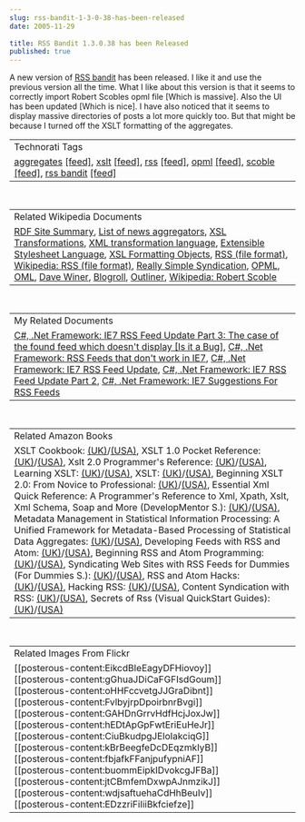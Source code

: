 ```yaml
---
slug: rss-bandit-1-3-0-38-has-been-released
date: 2005-11-29
 
title: RSS Bandit 1.3.0.38 has been Released
published: true
---
```

A new version of <a href="http://www.rssbandit.org">RSS bandit</a> has been released.  I like it and use the previous version all the time.  What I like about this version is that it seems to correctly import Robert Scobles opml file [Which is massive].  Also the UI has been updated [Which is nice].  I have also noticed that it seems to display massive directories of posts a lot more quickly too.  But that might be because I turned off the XSLT formatting of the aggregates.<p /><table class="TechnoratiHead TagHeader">
<tr><td>Technorati Tags</td></tr>
<tr class="Technorati"><td>
<a href="http://www.technorati.com/tag/aggregates" class="Tag" rel="tag">aggregates</a> <a href="http://feeds.technorati.com/feed/posts/tag/aggregates" class="Tag">[feed]</a>, <a href="http://www.technorati.com/tag/xslt" class="Tag" rel="tag">xslt</a> <a href="http://feeds.technorati.com/feed/posts/tag/xslt" class="Tag">[feed]</a>, <a href="http://www.technorati.com/tag/rss" class="Tag" rel="tag">rss</a> <a href="http://feeds.technorati.com/feed/posts/tag/rss" class="Tag">[feed]</a>, <a href="http://www.technorati.com/tag/opml" class="Tag" rel="tag">opml</a> <a href="http://feeds.technorati.com/feed/posts/tag/opml" class="Tag">[feed]</a>, <a href="http://www.technorati.com/tag/scoble" class="Tag" rel="tag">scoble</a> <a href="http://feeds.technorati.com/feed/posts/tag/scoble" class="Tag">[feed]</a>, <a href="http://www.technorati.com/tag/rss%20bandit" class="Tag" rel="tag">rss bandit</a> <a href="http://feeds.technorati.com/feed/posts/tag/rss%20bandit" class="Tag">[feed]</a>
</td></tr>
</table><br /><table class="TechnoratiHead TagHeader">
<tr><td>Related Wikipedia Documents</td></tr>
<tr class="Technorati"><td>
<a href="http://en.wikipedia.org/wiki/RDF_Site_Summary" class="Tag" rel="tag">RDF Site Summary</a>, <a href="http://en.wikipedia.org/wiki/List_of_news_aggregators" class="Tag" rel="tag">List of news aggregators</a>, <a href="http://en.wikipedia.org/wiki/XSLT" class="Tag" rel="tag">XSL Transformations</a>, <a href="http://en.wikipedia.org/wiki/XMLLambda" class="Tag" rel="tag">XML transformation language</a>, <a href="http://en.wikipedia.org/wiki/Extensible_Stylesheet_Language" class="Tag" rel="tag">Extensible Stylesheet Language</a>, <a href="http://en.wikipedia.org/wiki/XSL_Formatting_Objects" class="Tag" rel="tag">XSL Formatting Objects</a>, <a href="http://en.wikipedia.org/wiki/RSS_(protocol)" class="Tag" rel="tag">RSS (file format)</a>, <a href="http://en.wikipedia.org/wiki/RSS_(file_format)" class="Tag" rel="tag">Wikipedia: RSS (file format)</a>, <a href="http://en.wikipedia.org/wiki/Really_Simple_Syndication" class="Tag" rel="tag">Really Simple Syndication</a>, <a href="http://en.wikipedia.org/wiki/OPML" class="Tag" rel="tag">OPML</a>, <a href="http://en.wikipedia.org/wiki/OML" class="Tag" rel="tag">OML</a>, <a href="http://en.wikipedia.org/wiki/Dave_Winer" class="Tag" rel="tag">Dave Winer</a>, <a href="http://en.wikipedia.org/wiki/Blogroll" class="Tag" rel="tag">Blogroll</a>, <a href="http://en.wikipedia.org/wiki/Outliner" class="Tag" rel="tag">Outliner</a>, <a href="http://en.wikipedia.org/wiki/Robert_Scoble" class="Tag" rel="tag">Wikipedia: Robert Scoble</a>
</td></tr>
</table><br /><table class="TechnoratiHead TagHeader">
<tr><td>My Related Documents</td></tr>
<tr class="Technorati"><td>
<a href="http://www.kinlan.co.uk/2005/08/ie7-rss-feed-update-part-3-case-of.html" class="Tag" rel="tag">C#, .Net Framework: IE7 RSS Feed Update Part 3: The case of the found feed which doesn't display [Is it a Bug]</a>, <a href="http://www.kinlan.co.uk/2005/08/rss-feeds-that-dont-work-in-ie7.html" class="Tag" rel="tag">C#, .Net Framework: RSS Feeds that don't work in IE7</a>, <a href="http://www.kinlan.co.uk/2005/07/ie7-rss-feed-update.html" class="Tag" rel="tag">C#, .Net Framework: IE7 RSS Feed Update</a>, <a href="http://www.kinlan.co.uk/2005/08/ie7-rss-feed-update-part-2.html" class="Tag" rel="tag">C#, .Net Framework: IE7 RSS Feed Update Part 2</a>, <a href="http://www.kinlan.co.uk/2005/07/ie7-suggestions-for-rss-feeds.html" class="Tag" rel="tag">C#, .Net Framework: IE7 Suggestions For RSS Feeds</a>
</td></tr>
</table><br /><table class="TechnoratiHead TagHeader">
<tr><td>Related Amazon Books</td></tr>
<tr class="Technorati"><td>XSLT Cookbook: <a href="http://www.amazon.co.uk/exec/obidos/redirect?tag=cnetfra-21%26link_code=xm2%26camp=2025%26creative=165953%26path=http://www.amazon.co.uk/gp/redirect.html%253fASIN=0596003722%2526tag=cnetfra-21%2526lcode=xm2%2526cID=2025%2526ccmID=165953%2526location=/o/ASIN/0596003722%25253FSubscriptionId=0CM2PVF6VAHJQKW5G782" class="Tag" rel="tag">(UK)</a>/<a href="http://www.amazon.com/exec/obidos/redirect?tag=cnetfra-20%26link_code=xm2%26camp=2025%26creative=165953%26path=http://www.amazon.com/gp/redirect.html%253fASIN=0596003722%2526tag=cnetfra-20%2526lcode=xm2%2526cID=2025%2526ccmID=165953%2526location=/o/ASIN/0596003722%25253FSubscriptionId=0CM2PVF6VAHJQKW5G782" class="Tag" rel="tag">(USA)</a>, XSLT 1.0 Pocket Reference: <a href="http://www.amazon.co.uk/exec/obidos/redirect?tag=cnetfra-21%26link_code=xm2%26camp=2025%26creative=165953%26path=http://www.amazon.co.uk/gp/redirect.html%253fASIN=0596100086%2526tag=cnetfra-21%2526lcode=xm2%2526cID=2025%2526ccmID=165953%2526location=/o/ASIN/0596100086%25253FSubscriptionId=0CM2PVF6VAHJQKW5G782" class="Tag" rel="tag">(UK)</a>/<a href="http://www.amazon.com/exec/obidos/redirect?tag=cnetfra-20%26link_code=xm2%26camp=2025%26creative=165953%26path=http://www.amazon.com/gp/redirect.html%253fASIN=0596100086%2526tag=cnetfra-20%2526lcode=xm2%2526cID=2025%2526ccmID=165953%2526location=/o/ASIN/0596100086%25253FSubscriptionId=0CM2PVF6VAHJQKW5G782" class="Tag" rel="tag">(USA)</a>, Xslt 2.0 Programmer's Reference: <a href="http://www.amazon.co.uk/exec/obidos/redirect?tag=cnetfra-21%26link_code=xm2%26camp=2025%26creative=165953%26path=http://www.amazon.co.uk/gp/redirect.html%253fASIN=0764569090%2526tag=cnetfra-21%2526lcode=xm2%2526cID=2025%2526ccmID=165953%2526location=/o/ASIN/0764569090%25253FSubscriptionId=0CM2PVF6VAHJQKW5G782" class="Tag" rel="tag">(UK)</a>/<a href="http://www.amazon.com/exec/obidos/redirect?tag=cnetfra-20%26link_code=xm2%26camp=2025%26creative=165953%26path=http://www.amazon.com/gp/redirect.html%253fASIN=0764569090%2526tag=cnetfra-20%2526lcode=xm2%2526cID=2025%2526ccmID=165953%2526location=/o/ASIN/0764569090%25253FSubscriptionId=0CM2PVF6VAHJQKW5G782" class="Tag" rel="tag">(USA)</a>, Learning XSLT: <a href="http://www.amazon.co.uk/exec/obidos/redirect?tag=cnetfra-21%26link_code=xm2%26camp=2025%26creative=165953%26path=http://www.amazon.co.uk/gp/redirect.html%253fASIN=0596003277%2526tag=cnetfra-21%2526lcode=xm2%2526cID=2025%2526ccmID=165953%2526location=/o/ASIN/0596003277%25253FSubscriptionId=0CM2PVF6VAHJQKW5G782" class="Tag" rel="tag">(UK)</a>/<a href="http://www.amazon.com/exec/obidos/redirect?tag=cnetfra-20%26link_code=xm2%26camp=2025%26creative=165953%26path=http://www.amazon.com/gp/redirect.html%253fASIN=0596003277%2526tag=cnetfra-20%2526lcode=xm2%2526cID=2025%2526ccmID=165953%2526location=/o/ASIN/0596003277%25253FSubscriptionId=0CM2PVF6VAHJQKW5G782" class="Tag" rel="tag">(USA)</a>, XSLT: <a href="http://www.amazon.co.uk/exec/obidos/redirect?tag=cnetfra-21%26link_code=xm2%26camp=2025%26creative=165953%26path=http://www.amazon.co.uk/gp/redirect.html%253fASIN=0596000537%2526tag=cnetfra-21%2526lcode=xm2%2526cID=2025%2526ccmID=165953%2526location=/o/ASIN/0596000537%25253FSubscriptionId=0CM2PVF6VAHJQKW5G782" class="Tag" rel="tag">(UK)</a>/<a href="http://www.amazon.com/exec/obidos/redirect?tag=cnetfra-20%26link_code=xm2%26camp=2025%26creative=165953%26path=http://www.amazon.com/gp/redirect.html%253fASIN=0596000537%2526tag=cnetfra-20%2526lcode=xm2%2526cID=2025%2526ccmID=165953%2526location=/o/ASIN/0596000537%25253FSubscriptionId=0CM2PVF6VAHJQKW5G782" class="Tag" rel="tag">(USA)</a>, Beginning XSLT 2.0: From Novice to Professional: <a href="http://www.amazon.co.uk/exec/obidos/redirect?tag=cnetfra-21%26link_code=xm2%26camp=2025%26creative=165953%26path=http://www.amazon.co.uk/gp/redirect.html%253fASIN=1590593243%2526tag=cnetfra-21%2526lcode=xm2%2526cID=2025%2526ccmID=165953%2526location=/o/ASIN/1590593243%25253FSubscriptionId=0CM2PVF6VAHJQKW5G782" class="Tag" rel="tag">(UK)</a>/<a href="http://www.amazon.com/exec/obidos/redirect?tag=cnetfra-20%26link_code=xm2%26camp=2025%26creative=165953%26path=http://www.amazon.com/gp/redirect.html%253fASIN=1590593243%2526tag=cnetfra-20%2526lcode=xm2%2526cID=2025%2526ccmID=165953%2526location=/o/ASIN/1590593243%25253FSubscriptionId=0CM2PVF6VAHJQKW5G782" class="Tag" rel="tag">(USA)</a>, Essential Xml Quick Reference: A Programmer's Reference to Xml, Xpath, Xslt, Xml Schema, Soap and More (DevelopMentor S.): <a href="http://www.amazon.co.uk/exec/obidos/redirect?tag=cnetfra-21%26link_code=xm2%26camp=2025%26creative=165953%26path=http://www.amazon.co.uk/gp/redirect.html%253fASIN=0201740958%2526tag=cnetfra-21%2526lcode=xm2%2526cID=2025%2526ccmID=165953%2526location=/o/ASIN/0201740958%25253FSubscriptionId=0CM2PVF6VAHJQKW5G782" class="Tag" rel="tag">(UK)</a>/<a href="http://www.amazon.com/exec/obidos/redirect?tag=cnetfra-20%26link_code=xm2%26camp=2025%26creative=165953%26path=http://www.amazon.com/gp/redirect.html%253fASIN=0201740958%2526tag=cnetfra-20%2526lcode=xm2%2526cID=2025%2526ccmID=165953%2526location=/o/ASIN/0201740958%25253FSubscriptionId=0CM2PVF6VAHJQKW5G782" class="Tag" rel="tag">(USA)</a>, Metadata Management in Statistical Information Processing: A Unified Framework for Metadata-Based Processing of Statistical Data Aggregates: <a href="http://www.amazon.co.uk/exec/obidos/redirect?tag=cnetfra-21%26link_code=xm2%26camp=2025%26creative=165953%26path=http://www.amazon.co.uk/gp/redirect.html%253fASIN=3211829873%2526tag=cnetfra-21%2526lcode=xm2%2526cID=2025%2526ccmID=165953%2526location=/o/ASIN/3211829873%25253FSubscriptionId=0CM2PVF6VAHJQKW5G782" class="Tag" rel="tag">(UK)</a>/<a href="http://www.amazon.com/exec/obidos/redirect?tag=cnetfra-20%26link_code=xm2%26camp=2025%26creative=165953%26path=http://www.amazon.com/gp/redirect.html%253fASIN=3211829873%2526tag=cnetfra-20%2526lcode=xm2%2526cID=2025%2526ccmID=165953%2526location=/o/ASIN/3211829873%25253FSubscriptionId=0CM2PVF6VAHJQKW5G782" class="Tag" rel="tag">(USA)</a>, Developing Feeds with RSS and Atom: <a href="http://www.amazon.co.uk/exec/obidos/redirect?tag=cnetfra-21%26link_code=xm2%26camp=2025%26creative=165953%26path=http://www.amazon.co.uk/gp/redirect.html%253fASIN=0596008813%2526tag=cnetfra-21%2526lcode=xm2%2526cID=2025%2526ccmID=165953%2526location=/o/ASIN/0596008813%25253FSubscriptionId=0CM2PVF6VAHJQKW5G782" class="Tag" rel="tag">(UK)</a>/<a href="http://www.amazon.com/exec/obidos/redirect?tag=cnetfra-20%26link_code=xm2%26camp=2025%26creative=165953%26path=http://www.amazon.com/gp/redirect.html%253fASIN=0596008813%2526tag=cnetfra-20%2526lcode=xm2%2526cID=2025%2526ccmID=165953%2526location=/o/ASIN/0596008813%25253FSubscriptionId=0CM2PVF6VAHJQKW5G782" class="Tag" rel="tag">(USA)</a>, Beginning RSS and Atom Programming: <a href="http://www.amazon.co.uk/exec/obidos/redirect?tag=cnetfra-21%26link_code=xm2%26camp=2025%26creative=165953%26path=http://www.amazon.co.uk/gp/redirect.html%253fASIN=0764579169%2526tag=cnetfra-21%2526lcode=xm2%2526cID=2025%2526ccmID=165953%2526location=/o/ASIN/0764579169%25253FSubscriptionId=0CM2PVF6VAHJQKW5G782" class="Tag" rel="tag">(UK)</a>/<a href="http://www.amazon.com/exec/obidos/redirect?tag=cnetfra-20%26link_code=xm2%26camp=2025%26creative=165953%26path=http://www.amazon.com/gp/redirect.html%253fASIN=0764579169%2526tag=cnetfra-20%2526lcode=xm2%2526cID=2025%2526ccmID=165953%2526location=/o/ASIN/0764579169%25253FSubscriptionId=0CM2PVF6VAHJQKW5G782" class="Tag" rel="tag">(USA)</a>, Syndicating Web Sites with RSS Feeds for Dummies (For Dummies S.): <a href="http://www.amazon.co.uk/exec/obidos/redirect?tag=cnetfra-21%26link_code=xm2%26camp=2025%26creative=165953%26path=http://www.amazon.co.uk/gp/redirect.html%253fASIN=0764588486%2526tag=cnetfra-21%2526lcode=xm2%2526cID=2025%2526ccmID=165953%2526location=/o/ASIN/0764588486%25253FSubscriptionId=0CM2PVF6VAHJQKW5G782" class="Tag" rel="tag">(UK)</a>/<a href="http://www.amazon.com/exec/obidos/redirect?tag=cnetfra-20%26link_code=xm2%26camp=2025%26creative=165953%26path=http://www.amazon.com/gp/redirect.html%253fASIN=0764588486%2526tag=cnetfra-20%2526lcode=xm2%2526cID=2025%2526ccmID=165953%2526location=/o/ASIN/0764588486%25253FSubscriptionId=0CM2PVF6VAHJQKW5G782" class="Tag" rel="tag">(USA)</a>, RSS and Atom Hacks: <a href="http://www.amazon.co.uk/exec/obidos/redirect?tag=cnetfra-21%26link_code=xm2%26camp=2025%26creative=165953%26path=http://www.amazon.co.uk/gp/redirect.html%253fASIN=0596101457%2526tag=cnetfra-21%2526lcode=xm2%2526cID=2025%2526ccmID=165953%2526location=/o/ASIN/0596101457%25253FSubscriptionId=0CM2PVF6VAHJQKW5G782" class="Tag" rel="tag">(UK)</a>/<a href="http://www.amazon.com/exec/obidos/redirect?tag=cnetfra-20%26link_code=xm2%26camp=2025%26creative=165953%26path=http://www.amazon.com/gp/redirect.html%253fASIN=0596101457%2526tag=cnetfra-20%2526lcode=xm2%2526cID=2025%2526ccmID=165953%2526location=/o/ASIN/0596101457%25253FSubscriptionId=0CM2PVF6VAHJQKW5G782" class="Tag" rel="tag">(USA)</a>, Hacking RSS: <a href="http://www.amazon.co.uk/exec/obidos/redirect?tag=cnetfra-21%26link_code=xm2%26camp=2025%26creative=165953%26path=http://www.amazon.co.uk/gp/redirect.html%253fASIN=0764597582%2526tag=cnetfra-21%2526lcode=xm2%2526cID=2025%2526ccmID=165953%2526location=/o/ASIN/0764597582%25253FSubscriptionId=0CM2PVF6VAHJQKW5G782" class="Tag" rel="tag">(UK)</a>/<a href="http://www.amazon.com/exec/obidos/redirect?tag=cnetfra-20%26link_code=xm2%26camp=2025%26creative=165953%26path=http://www.amazon.com/gp/redirect.html%253fASIN=0764597582%2526tag=cnetfra-20%2526lcode=xm2%2526cID=2025%2526ccmID=165953%2526location=/o/ASIN/0764597582%25253FSubscriptionId=0CM2PVF6VAHJQKW5G782" class="Tag" rel="tag">(USA)</a>, Content Syndication with RSS: <a href="http://www.amazon.co.uk/exec/obidos/redirect?tag=cnetfra-21%26link_code=xm2%26camp=2025%26creative=165953%26path=http://www.amazon.co.uk/gp/redirect.html%253fASIN=0596003838%2526tag=cnetfra-21%2526lcode=xm2%2526cID=2025%2526ccmID=165953%2526location=/o/ASIN/0596003838%25253FSubscriptionId=0CM2PVF6VAHJQKW5G782" class="Tag" rel="tag">(UK)</a>/<a href="http://www.amazon.com/exec/obidos/redirect?tag=cnetfra-20%26link_code=xm2%26camp=2025%26creative=165953%26path=http://www.amazon.com/gp/redirect.html%253fASIN=0596003838%2526tag=cnetfra-20%2526lcode=xm2%2526cID=2025%2526ccmID=165953%2526location=/o/ASIN/0596003838%25253FSubscriptionId=0CM2PVF6VAHJQKW5G782" class="Tag" rel="tag">(USA)</a>, Secrets of Rss (Visual QuickStart Guides): <a href="http://www.amazon.co.uk/exec/obidos/redirect?tag=cnetfra-21%26link_code=xm2%26camp=2025%26creative=165953%26path=http://www.amazon.co.uk/gp/redirect.html%253fASIN=0321426223%2526tag=cnetfra-21%2526lcode=xm2%2526cID=2025%2526ccmID=165953%2526location=/o/ASIN/0321426223%25253FSubscriptionId=0CM2PVF6VAHJQKW5G782" class="Tag" rel="tag">(UK)</a>/<a href="http://www.amazon.com/exec/obidos/redirect?tag=cnetfra-20%26link_code=xm2%26camp=2025%26creative=165953%26path=http://www.amazon.com/gp/redirect.html%253fASIN=0321426223%2526tag=cnetfra-20%2526lcode=xm2%2526cID=2025%2526ccmID=165953%2526location=/o/ASIN/0321426223%25253FSubscriptionId=0CM2PVF6VAHJQKW5G782" class="Tag" rel="tag">(USA)</a>
</td></tr>
</table><br /><table class="TechnoratiHead TagHeader">
<tr><td>Related Images From Flickr</td></tr>
<tr class="Technorati"><td>
<span style="float: left;">[[posterous-content:EikcdBIeEagyDFHiovoy]]</span><span style="float: left;">[[posterous-content:gGhuaJDiCaFGFIsdGoum]]</span><span style="float: left;">[[posterous-content:oHHFccvetgJJGraDibnt]]</span><span style="float: left;">[[posterous-content:FvlbyjrpDpoirbnrBvgi]]</span><span style="float: left;">[[posterous-content:GAHDnGrrvHdfHcjJoxJw]]</span><span style="float: left;">[[posterous-content:hEDtApGpFwtEriEuHeJr]]</span><span style="float: left;">[[posterous-content:CiuBkudpgJEloIakciqG]]</span><span style="float: left;">[[posterous-content:kBrBeegfeDcDEqzmkIyB]]</span><span style="float: left;">[[posterous-content:fbjafkFFanjpufypniAF]]</span><span style="float: left;">[[posterous-content:buommEipkIDvokcgJFBa]]</span><span style="float: left;">[[posterous-content:jtCBmfemDxwpAJnmzikJ]]</span><span style="float: left;">[[posterous-content:wdjsaftuehaCdHhBeuIv]]</span><span style="float: left;">[[posterous-content:EDzzriFiIiiBkfciefze]]</span>
</td></tr>
</table><div class="blogger-post-footer"><img class="posterous_download_image" src="https://blogger.googleusercontent.com/tracker/8109338-113325327039192434?l=www.kinlan.co.uk%2Findex.html" height="1" alt="" width="1" /></div>

